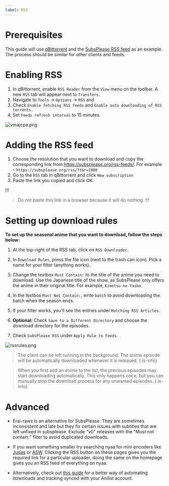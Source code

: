 ```yaml
---
label: RSS
---
```


# Prerequisites

This guide will use [qBittorrent](https://www.qbittorrent.org/download.php) and the [SubsPlease RSS feed](https://subsplease.org/rss-feeds/) as an example. The process should be similar for other clients and feeds.

# Enabling RSS

1. In qBittorrent, enable `RSS Reader` from the `View` menu on the toolbar. A new `RSS` tab will appear next to `Transfers`.
2. Navigate to `Tools` -> `Options` -> `RSS` and
3. Check `Enable fetching RSS feeds` and `Enable auto downloading of RSS torrents.`
4. Set `Feeds refresh interval` to 15 minutes.

![vmajcpa.png](/vmajcpa.png)

# Adding the RSS feed

1. Choose the resolution that you want to download and copy the corresponding link from https://subsplease.org/rss-feeds/. For example - `https://subsplease.org/rss/?t&r=1080`
2. Go to the `RSS` tab in qBittorrent and click `New subscription`
3. Paste the link you copied and click OK.

!!!

> Do not paste this link in a browser because it will do nothing.
> !!!

# Setting up download rules

**To set up the seasonal anime that you want to download, follow the steps below:**

1. At the top-right of the RSS tab, click on `RSS Downloader`.

2. In `Download Rules`, press the file icon (next to the trash can icon). Pick a name for your filter (anything works).

3. Change the textbox `Must Contain:` to the title of the anime you need to download. Use the Japanese title of the show, as SubsPlease only offers the anime in their original title. For example, `Kimetsu no Yaiba`.

4. In the textbox `Must Not Contain:`, write `batch` to avoid downloading the batch when the season ends.

5. If your filter works, you'll see the entries under `Matching RSS Articles`.

6. **Optional:** Check `Save to a Different Directory` and choose the download directory for the episodes.

7. Check `SubsPlease RSS` under `Apply Rule to Feeds`.

![rssrules.png](/rssrules.png)

> The client can be left running in the background. The anime episode will be automatically downloaded whenever it is released. {.is-info}

> When you first add an anime to the list, the previous episodes may start downloading automatically. This only happens once, but you can manually stop the download process for any unwanted episodes.
> {.is-info}

# Advanced

- Erai-raws is an alternative for SubsPlease. They are sometimes inconsistent and late but they fix certain issues with subtitles that are left unfixed in subsplease. Exclude "v0" releases with the "Must not contain:" filter to avoid duplicated downloads.

- If you want something smaller try searching nyaa for mini encoders like [Judas](https://nyaa.si/user/Judas) or [ASW](https://nyaa.si/user/AkihitoSubsWeeklies). Clicking the RSS button on these pages gives you the required link for a particular uploader, doing the same on the homepage gives you an RSS feed of everything on nyaa.

- Alternatively, check out [this guide](https://iamscum.wordpress.com/guides/taiga/) for a better way of automating downloads and tracking synced with your Anilist account.
